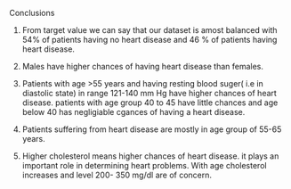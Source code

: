 

Conclusions

1) From target value we can say that our dataset is amost balanced with 54% of patients having no heart disease and 46 % of patients having heart disease.

2) Males have higher chances of having heart disease than females.

3) Patients with age >55 years and having resting blood suger( i.e in diastolic state) in range 121-140 mm Hg have higher chances of heart disease. patients with age group 40 to 45 have little chances and age below 40 has negligiable cgances of having a heart disease.

4) Patients suffering from heart disease are mostly in age group of 55-65 years.

5) Higher cholesterol means higher chances of heart disease. it plays an important role in determining heart problems. With age cholesterol increases and level 200- 350 mg/dl are of concern.
